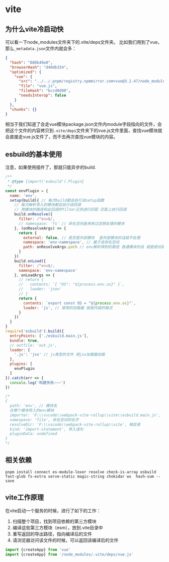 # vite

## 为什么vite冷启动快

可以看一下node_modules文件夹下的.vite/deps文件夹。
比如我们用到了vue，那么`_metadata.json`文件内就会多：

```json
{
  "hash": "880b49e0",
  "browserHash": "d40db334",
  "optimized": {
    "vue": {
      "src": "../../.pnpm/registry.npmmirror.com+vue@3.2.47/node_modules/vue/dist/vue.runtime.esm-bundler.js",
      "file": "vue.js",
      "fileHash": "bccd0d98",
      "needsInterop": false
    }
  },
  "chunks": {}
}
```

相当于我们知道了会走vue模块package.json文件内module字段指向的文件，会把这个文件的内容拷贝到`.vite/deps`文件夹下的vue.js文件里面，查找vue模块就会直接走vue.js文件了，而不去再次查找vue模块的内容。

## esbuild的基本使用

注意，如果使用插件了，那就只能异步的build.

```js
/**
 * @type {import('esbuild').Plugin}
 */
const envPlugin = {
  name: 'env',
  setup(build){ // 每次build都会执行该setup函数
    // 每次解析导入的模块都会执行该回调
    // 用模块的路径和此回调的filter正则进行匹配 匹配上执行回调
    build.onResolve({
      filter: /^env$/,
      // namespace: 'fs' // 命名空间是用来过滤想处理的模块
    }, (onResolveArgs) => {
      return {
        external: false, // 是否是外部模块  是外部模块的话就不处理
        namespace: 'env-namespace', // 属于该命名空间
        path: onResolveArgs.path // env解析得到的路径 普通模块的话 就是绝对路径
      }
    })
    build.onLoad({
      filter: /^env$/,
      namespace: 'env-namespace'
    }, onLoadArgs => {
      // return {
      //   contents: `{ "OS": "${process.env.os}" }`,
      //   loader: 'json'
      // }
      return {
        contents: `export const OS = "${process.env.os}"`,
        loader: 'js', // 使用的加载器 就是内容的格式
      }
    })
  }
}
require('esbuild').build({
  entryPoints: ['./esbuild.main.js'],
  bundle: true,
  // outfile: 'out.js',
  loader: {
    '.js': 'jsx' // js类型的文件 用jsx加载器加载
  },
  plugins: [
    envPlugin
  ]
}).catch(err => {
  console.log('构建失败~~~')
})

/*
{
  path: 'env', // 模块名
  在哪个模块导入的env模块
  importer: 'F:\\vscode\\webpack-vite-rollup\\vite\\esbuild.main.js',
  namespace: 'file', 命名空间的名字
  resolveDir: 'F:\\vscode\\webpack-vite-rollup\\vite', 根目录
  kind: 'import-statement', 导入语句
  pluginData: undefined
}
*/
```

## 相关依赖

```shell
pnpm install connect es-module-lexer resolve check-is-array esbuild fast-glob fs-extra serve-static magic-string chokidar ws  hash-sum --save
```

## vite工作原理

在vite启动一个服务的时候，进行了如下的工作：

1. 扫描整个项目，找到项目依赖的第三方模块
2. 编译这些第三方模块（esm），放到.vite目录中
3. 重写返回的导出路径，指向编译后的文件
4. 请浏览器访问该文件的时候，可以返回该编译后的文件

```js
import {createApp} from 'vue'
import {createApp} from '/node_modules/.vite/deps/vue.js'
```
